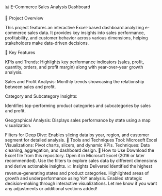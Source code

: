 📊 E-Commerce Sales Analysis Dashboard


📝 Project Overview


This project features an interactive Excel-based dashboard analyzing e-commerce sales data. It provides key insights into sales performance, profitability, and customer behavior across various dimensions, helping stakeholders make data-driven decisions.

🌟 Key Features

KPIs and Trends: Highlights key performance indicators (sales, profit, quantity, orders, and profit margin) along with year-over-year growth analysis.

Sales and Profit Analysis: Monthly trends showcasing the relationship between sales and profit.

Category and Subcategory Insights: 

Identifies top-performing product categories and subcategories by sales and profit.


Geographical Analysis: Displays sales performance by state using a map visualization.


Filters for Deep Dive: Enables slicing data by year, region, and customer segment for detailed analysis.
🔧 Tools and Techniques
Tool: Microsoft Excel
Visualizations: Pivot charts, slicers, and dynamic KPIs.
Techniques: Data cleaning, aggregation, and dashboard design.
🚀 How to Use
Download the Excel file from this repository.
Open it in Microsoft Excel (2016 or later recommended).
Use the filters to explore sales data by different dimensions and derive actionable insights.
📈 Insights Delivered
Identified the highest revenue-generating states and product categories.
Highlighted areas of growth and underperformance using YoY analysis.
Enabled strategic decision-making through interactive visualizations.
Let me know if you want any adjustments or additional sections added!
